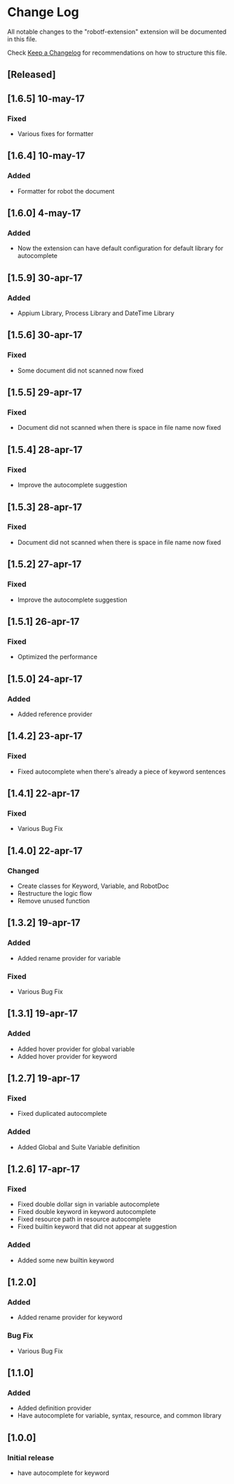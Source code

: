 # Change Log
All notable changes to the "robotf-extension" extension will be documented in this file.

Check [Keep a Changelog](http://keepachangelog.com/) for recommendations on how to structure this file.

## [Released]

## [1.6.5] 10-may-17
### Fixed
- Various fixes for formatter

## [1.6.4] 10-may-17
### Added
- Formatter for robot the document

## [1.6.0] 4-may-17
### Added
- Now the extension can have default configuration for default library for autocomplete 

## [1.5.9] 30-apr-17
### Added
- Appium Library, Process Library and DateTime Library

## [1.5.6] 30-apr-17
### Fixed
- Some document did not scanned now fixed

## [1.5.5] 29-apr-17
### Fixed
- Document did not scanned when there is space in file name now fixed

## [1.5.4] 28-apr-17
### Fixed
- Improve the autocomplete suggestion

## [1.5.3] 28-apr-17
### Fixed
- Document did not scanned when there is space in file name now fixed

## [1.5.2] 27-apr-17
### Fixed
- Improve the autocomplete suggestion

## [1.5.1] 26-apr-17
### Fixed
- Optimized the performance

## [1.5.0] 24-apr-17
### Added
- Added reference provider

## [1.4.2] 23-apr-17
### Fixed
- Fixed autocomplete when there's already a piece of keyword sentences

## [1.4.1] 22-apr-17
### Fixed
- Various Bug Fix

## [1.4.0] 22-apr-17
### Changed
- Create classes for Keyword, Variable, and RobotDoc
- Restructure the logic flow
- Remove unused function

## [1.3.2] 19-apr-17
### Added
- Added rename provider for variable
### Fixed
- Various Bug Fix

## [1.3.1] 19-apr-17
### Added
- Added hover provider for global variable
- Added hover provider for keyword

## [1.2.7] 19-apr-17
### Fixed
- Fixed duplicated autocomplete
### Added
- Added Global and Suite Variable definition

## [1.2.6] 17-apr-17
### Fixed
- Fixed double dollar sign in variable autocomplete
- Fixed double keyword in keyword autocomplete
- Fixed resource path in resource autocomplete
- Fixed builtin keyword that did not appear at suggestion
### Added
- Added some new builtin keyword

## [1.2.0]
### Added
- Added rename provider for keyword

### Bug Fix
- Various Bug Fix

## [1.1.0]
### Added
- Added definition provider
- Have autocomplete for variable, syntax, resource, and common library

## [1.0.0]
### Initial release
- have autocomplete for keyword